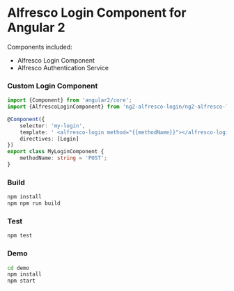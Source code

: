 # Alfresco Login Component for Angular 2

Components included:

* Alfresco Login Component
* Alfresco Authentication Service

### Custom Login Component

```ts
import {Component} from 'angular2/core';
import {AlfrescoLoginComponent} from 'ng2-alfresco-login/ng2-alfresco-login';

@Component({
    selector: 'my-login',
    template: ' <alfresco-login method="{{methodName}}"></alfresco-login>',
    directives: [Login]
})
export class MyLoginComponent {
    methodName: string = 'POST';
}
```

### Build
```sh
npm install
npm npm run build
```

### Test
```sh
npm test
```

### Demo
```sh
cd demo
npm install
npm start
```